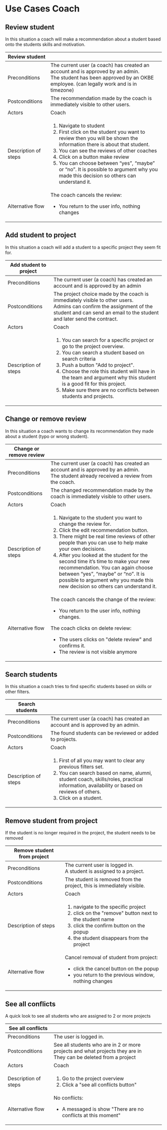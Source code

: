# Use Cases Coach

## Review student

In this situation a coach will make a recommendation about a student based onto the students skills and motivation.

| Review student ||
| --- | --- |
| Preconditions | The current user (a coach) has created an account and is approved by an admin. <br> The student has been approved by an OKBE employee. (can legally work and is in timezone) |
| Postconditions | The recommendation made by the coach is immediately visible to other users.|
| Actors| Coach |
| Description of steps | <ol><li>Navigate to student</li><li>First click on the student you want to review then you will be shown the information there is about that student.</li><li>You can see the reviews of other coaches</li><li>Click on a button make review</li><li>You can choose between “yes”, “maybe” or “no”. It is possible to argument why you made this decision so others can understand it.</li></ol>|
| Alternative flow| The coach cancels the review: <ul> <li>You return to the user info, nothing changes</li> </ul> |

## Add student to project

In this situation a coach will add a student to a specific project they seem fit for.

| Add student to project ||
| --- | --- |
| Preconditions | The current user (a coach) has created an account and is approved by an admin |
| Postconditions | The project choice made by the coach is immediately visible to other users. <br> Admins can confirm the assignment of the student and can send an email to the student and later send the contract. |
| Actors| Coach |
| Description of steps | <ol> <li> You can search for a specific project or go to the project overview. </li> <li> You can search a student based on search criteria </li> <li> Push a button "Add to project".</li> <li>Choose the role this student will have in the team and argument why this student is a good fit for this project.</li> <li>Make sure there are no conflicts between students and projects.</li> </ol> |

## Change or remove review

In this situation a coach wants to change its recommendation they made about a student (typo or wrong student).

| Change or remove review ||
| --- | --- |
| Preconditions | The current user (a coach) has created an account and is approved by an admin. <br> The student already received a review from the coach. |
| Postconditions | The changed recommendation made by the coach is immediately visible to other users.|
| Actors| Coach |
| Description of steps | <ol> <li> Navigate to the student you want to change the review for.</li> <li>Click the edit recommendation button. </li> <li>There might be real time reviews of other people than you can use to help make your own decisions. </li> <li>After you looked at the student for the second time it’s time to make your new recommendation. You can again choose between “yes”, “maybe” or “no”. It is possible to argument why you made this new decision so others can understand it.</li> </ol> |
| Alternative flow| The coach cancels the change of the review: <ul> <li>You return to the user info, nothing changes.</li> </ul> The coach clicks on delete review: <ul><li>The users clicks on "delete review" and confirms it.</li><li>The review is not visible anymore</li></ul> |

## Search students

In this situation a coach tries to find specific students based on skills or other filters.

| Search students ||
| --- | --- |
| Preconditions | The current user (a coach) has created an account and is approved by an admin.|
| Postconditions | The found students can be reviewed or added to projects.|
| Actors| Coach |
| Description of steps | <ol> <li>First of all you may want to clear any previous filters set.</li> <li>You can search based on name, alumni, student coach, skills/roles, practical information, availability or based on reviews of others. </li> <li>Click on a student.</li> </ol> |

## Remove student from project

If the student is no longer required in the project, the student needs to be removed

| Remove student from project ||
| --- | --- |
| Preconditions | The current user is logged in. <br> A student is assigned to a project. |
| Postconditions | The student is removed from the project, this is immediately visible. |
| Actors| Coach |
| Description of steps | <ol><li>navigate to the specific project</li><li>click on the "remove" button next to the student name</li><li>click the confirm button on the popup</li><li>the student disappears from the project</li></ol> |
| Alternative flow | Cancel removal of student from project:<ul><li>click the cancel button on the popup</li><li>you return to the previous window, nothing changes</li></ul> |

## See all conflicts

A quick look to see all students who are assigned to 2 or more projects

| See all conflicts ||
| --- | --- |
| Preconditions | The user is logged in. |
| Postconditions | See all students who are in 2 or more projects and what projects they are in <br> They can be deleted from a project |
| Actors| Coach |
| Description of steps | <ol><li>Go to the project overview</li><li>Click a "see all conflicts button"</li></ol> |
| Alternative flow | No conflicts: <ul><li>A messaged is show "There are no conflicts at this moment"</li></ul> |
